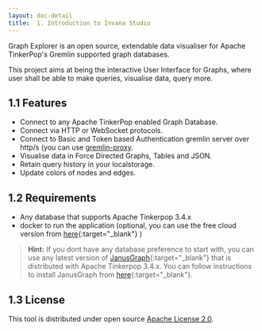 ```yaml
---
layout: doc-detail
title:  1. Introduction to Invana Studio
---
```


Graph Explorer is an open source, extendable data visualiser for 
Apache TinkerPop's Gremlin supported graph databases.

This project aims at being the interactive User Interface for Graphs, where 
user shall be able to make queries, visualise data, query more.

## 1.1 Features 

- Connect to any Apache TinkerPop enabled Graph Database.
- Connect via HTTP or WebSocket protocols.
- Connect to Basic and Token based Authentication gremlin server over http/s (you can use [gremlin-proxy](https://github.com/invanalabs/gremlin-proxy).
- Visualise data in Force Directed Graphs, Tables and JSON.
- Retain query history in your localstorage.
- Update colors of nodes and edges.


## 1.2 Requirements

- Any database that supports Apache Tinkerpop 3.4.x
- docker to run the application (optional, you can use the free cloud version from 
[here](http://graph-explorer.herokuapp.com){:target="_blank"} )  

  
> **Hint:** If you dont have any database preference to start with, 
> you can use any latest version of [JanusGraph](https://janusgraph.org){:target="_blank"}
> that is distributed with 
> Apache Tinkerpop 3.4.x. You can follow instructions to install JanusGraph from
> [here](https://docs.janusgraph.org/getting-started/installation/){:target="_blank"}.
 
## 1.3 License

This tool is distributed under open source 
[Apache License 2.0](https://github.com/invanalabs/graph-explorer/blob/master/LICENSE). 




